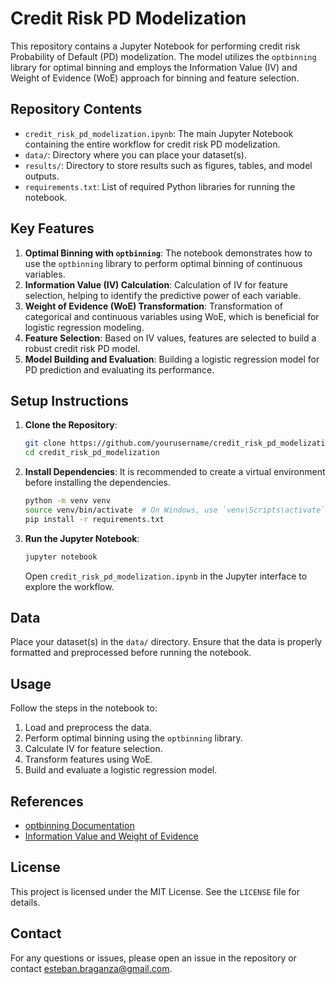 # Credit Risk PD Modelization

This repository contains a Jupyter Notebook for performing credit risk Probability of Default (PD) modelization. The model utilizes the `optbinning` library for optimal binning and employs the Information Value (IV) and Weight of Evidence (WoE) approach for binning and feature selection.

## Repository Contents

- `credit_risk_pd_modelization.ipynb`: The main Jupyter Notebook containing the entire workflow for credit risk PD modelization.
- `data/`: Directory where you can place your dataset(s).
- `results/`: Directory to store results such as figures, tables, and model outputs.
- `requirements.txt`: List of required Python libraries for running the notebook.

## Key Features

1. **Optimal Binning with `optbinning`**: The notebook demonstrates how to use the `optbinning` library to perform optimal binning of continuous variables.
2. **Information Value (IV) Calculation**: Calculation of IV for feature selection, helping to identify the predictive power of each variable.
3. **Weight of Evidence (WoE) Transformation**: Transformation of categorical and continuous variables using WoE, which is beneficial for logistic regression modeling.
4. **Feature Selection**: Based on IV values, features are selected to build a robust credit risk PD model.
5. **Model Building and Evaluation**: Building a logistic regression model for PD prediction and evaluating its performance.

## Setup Instructions

1. **Clone the Repository**:
    ```bash
    git clone https://github.com/yourusername/credit_risk_pd_modelization.git
    cd credit_risk_pd_modelization
    ```

2. **Install Dependencies**:
    It is recommended to create a virtual environment before installing the dependencies.
    ```bash
    python -m venv venv
    source venv/bin/activate  # On Windows, use `venv\Scripts\activate`
    pip install -r requirements.txt
    ```

3. **Run the Jupyter Notebook**:
    ```bash
    jupyter notebook
    ```
    Open `credit_risk_pd_modelization.ipynb` in the Jupyter interface to explore the workflow.

## Data

Place your dataset(s) in the `data/` directory. Ensure that the data is properly formatted and preprocessed before running the notebook.

## Usage

Follow the steps in the notebook to:

1. Load and preprocess the data.
2. Perform optimal binning using the `optbinning` library.
3. Calculate IV for feature selection.
4. Transform features using WoE.
5. Build and evaluate a logistic regression model.

## References

- [optbinning Documentation](https://gnpalencia.org/optbinning/)
- [Information Value and Weight of Evidence](https://en.wikipedia.org/wiki/Weight_of_evidence)

## License

This project is licensed under the MIT License. See the `LICENSE` file for details.

## Contact

For any questions or issues, please open an issue in the repository or contact [esteban.braganza@gmail.com](mailto:esteban.braganza@gmail.com).

